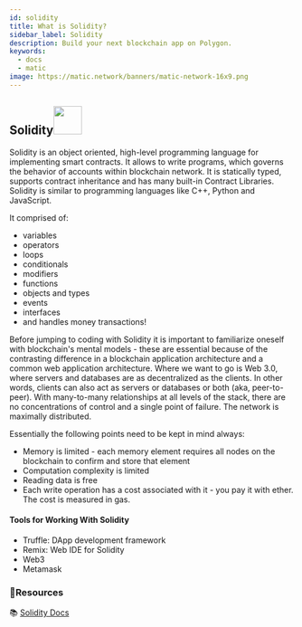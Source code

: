 ```yaml
---
id: solidity
title: What is Solidity?
sidebar_label: Solidity
description: Build your next blockchain app on Polygon.
keywords:
  - docs
  - matic
image: https://matic.network/banners/matic-network-16x9.png 
---
```


## Solidity<img src = 'https://solidity.readthedocs.io/en/v0.6.11/_images/logo.svg' width='50'/> 
Solidity is an object oriented, high-level programming language for implementing smart contracts. It allows to write programs, which governs the behavior of accounts within blockchain network. It is statically typed, supports contract inheritance and has many built-in Contract Libraries. Solidity is similar to programming languages like  C++, Python and JavaScript. 

It comprised of: 
- variables 
- operators
- loops 
- conditionals 
- modifiers
- functions 
- objects and types 
- events
- interfaces 
- and handles money transactions!

Before jumping to coding with Solidity it is important to familiarize oneself with blockchain's mental models - these are essential because of the contrasting difference in a blockchain application architecture and a common web application architecture.
Where we want to go is Web 3.0, where servers and databases are as decentralized as the clients. In other words, clients can also act as servers or databases or both (aka, peer-to-peer). With many-to-many relationships at all levels of the stack, there are no concentrations of control and a single point of failure. The network is maximally distributed.

Essentially the following points need to be kept in mind always:

- Memory is limited - each memory element requires all nodes on the blockchain to confirm and store that element
- Computation complexity is limited
- Reading data is free
- Each write operation has a cost associated with it - you pay it with ether. The cost is measured in gas.

#### Tools for Working With Solidity
- Truffle: DApp development framework
- Remix:  Web IDE for Solidity
- Web3
- Metamask
### **:scroll:Resources**

:books: [Solidity Docs](https://solidity.readthedocs.io/)

